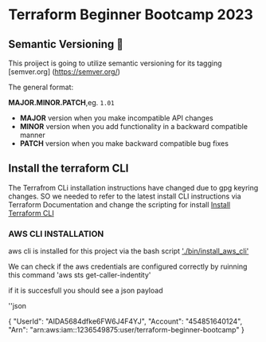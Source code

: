 # Terraform Beginner Bootcamp 2023

## Semantic Versioning :mage: 

This proiject is going to utilize semantic versioning for its tagging
[semver.org] (https://semver.org/) 

The general format:

 **MAJOR.MINOR.PATCH**,eg. `1.01` 

- **MAJOR** version when you make incompatible API changes
- **MINOR** version when you add functionality in a backward compatible manner
- **PATCH** version when you make backward compatible bug fixes

## Install the terraform CLI
The Terrafrom CLi installation instructions have changed due to gpg 
keyring changes. SO we needed to refer to the latest install CLI instructions via Terraform Documentation and change the scripting for install
[Install Terraform CLI](https://developer.hashicorp.com/terraform/tutorials/aws-get-started/install-cli)


### AWS CLI INSTALLATION
aws cli is installed for this project via the bash script ['./bin/install_aws_cli'](./bin/install_aws_cli)

We can check if the aws credentials are configured correctly by ruinning this command
'aws sts get-caller-indentity'

if it is succesfull you should see a json payload

''json

{
    "UserId": "AIDA5684dfke6FW6J4F4YJ",
    "Account": "454851640124",
    "Arn": "arn:aws:iam::1236549875:user/terraform-beginner-bootcamp"
}
